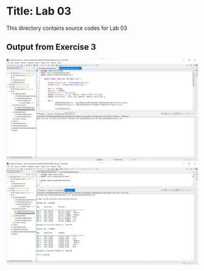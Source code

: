 # Title: Lab 03

This directory contains source codes for Lab 03

## Output from Exercise 3

![image](https://github.com/EuniceFoo533/dadrepository/blob/main/workspace-dadlabs/lab03/images/OutputExercise04(1).png)
![image](https://github.com/EuniceFoo533/dadrepository/blob/main/workspace-dadlabs/lab03/images/OutputExercise04(2).png)
